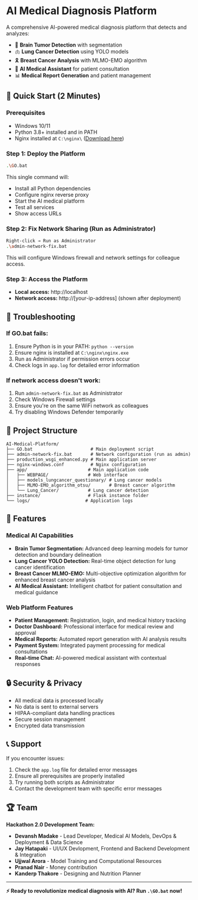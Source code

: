 # AI Medical Diagnosis Platform

A comprehensive AI-powered medical diagnosis platform that detects and analyzes:
- 🧠 **Brain Tumor Detection** with segmentation
- 🫁 **Lung Cancer Detection** using YOLO models  
- 🎗️ **Breast Cancer Analysis** with MLMO-EMO algorithm
- 🤖 **AI Medical Assistant** for patient consultation
- 📊 **Medical Report Generation** and patient management

## 🚀 Quick Start (2 Minutes)

### Prerequisites
- Windows 10/11
- Python 3.8+ installed and in PATH
- Nginx installed at `C:\nginx\` ([Download here](http://nginx.org/en/download.html))

### Step 1: Deploy the Platform
```bash
.\GO.bat
```
This single command will:
- Install all Python dependencies
- Configure nginx reverse proxy
- Start the AI medical platform
- Test all services
- Show access URLs

### Step 2: Fix Network Sharing (Run as Administrator)
```bash
Right-click → Run as Administrator
.\admin-network-fix.bat
```
This will configure Windows firewall and network settings for colleague access.

### Step 3: Access the Platform
- **Local access:** http://localhost
- **Network access:** http://[your-ip-address] (shown after deployment)

## 🔧 Troubleshooting

### If GO.bat fails:
1. Ensure Python is in your PATH: `python --version`
2. Ensure nginx is installed at `C:\nginx\nginx.exe`
3. Run as Administrator if permission errors occur
4. Check logs in `app.log` for detailed error information

### If network access doesn't work:
1. Run `admin-network-fix.bat` as Administrator
2. Check Windows Firewall settings
3. Ensure you're on the same WiFi network as colleagues
4. Try disabling Windows Defender temporarily

## 📁 Project Structure

```
AI-Medical-Platform/
├── GO.bat                      # Main deployment script
├── admin-network-fix.bat       # Network configuration (run as admin)
├── production_wsgi_enhanced.py # Main application server
├── nginx-windows.conf          # Nginx configuration
├── app/                       # Main application code
│   ├── WEBPAGE/               # Web interface
│   ├── models_lungcancer_questionary/ # Lung cancer models
│   ├── MLMO-EMO_algorithm_otsu/       # Breast cancer algorithm
│   └── Lung_Cancer/           # Lung cancer detection
├── instance/                  # Flask instance folder
└── logs/                     # Application logs
```

## 🎯 Features

### Medical AI Capabilities
- **Brain Tumor Segmentation:** Advanced deep learning models for tumor detection and boundary delineation
- **Lung Cancer YOLO Detection:** Real-time object detection for lung cancer identification
- **Breast Cancer MLMO-EMO:** Multi-objective optimization algorithm for enhanced breast cancer analysis
- **AI Medical Assistant:** Intelligent chatbot for patient consultation and medical guidance

### Web Platform Features
- **Patient Management:** Registration, login, and medical history tracking
- **Doctor Dashboard:** Professional interface for medical review and approval
- **Medical Reports:** Automated report generation with AI analysis results
- **Payment System:** Integrated payment processing for medical consultations
- **Real-time Chat:** AI-powered medical assistant with contextual responses

## 🔒 Security & Privacy

- All medical data is processed locally
- No data is sent to external servers
- HIPAA-compliant data handling practices
- Secure session management
- Encrypted data transmission

## 📞 Support

If you encounter issues:
1. Check the `app.log` file for detailed error messages
2. Ensure all prerequisites are properly installed
3. Try running both scripts as Administrator
4. Contact the development team with specific error messages

## 🏆 Team

**Hackathon 2.0 Development Team:**
- **Devansh Madake** - Lead Developer, Medical AI Models, DevOps & Deployment & Data Science
- **Jay Hatapaki** - UI/UX Devlopment, Frontend and Backend Development & Integration
- **Ujjwal Arora** - Model Training and Computational Resources
- **Pranad Nair** - Money contribution
- **Kanderp Thakore** - Designing and Nutrition Planner

---

**⚡ Ready to revolutionize medical diagnosis with AI? Run `.\GO.bat` now!**
